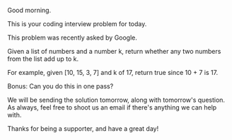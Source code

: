 
Good morning.

This is your coding interview problem for today.

This problem was recently asked by Google.

Given a list of numbers and a number k, return whether any two numbers from the list add up to k.

For example, given [10, 15, 3, 7] and k of 17, return true since 10 + 7 is 17.

Bonus: Can you do this in one pass?

We will be sending the solution tomorrow, along with tomorrow's question. As always, feel free to shoot us an email if there's anything we can help with.

Thanks for being a supporter, and have a great day!